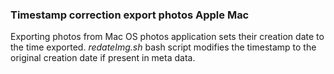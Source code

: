 ### Timestamp correction export photos Apple Mac

Exporting photos from Mac OS photos application sets their creation date to the time exported.
_redateImg.sh_ bash script modifies the timestamp to the original creation date if present in meta data.
